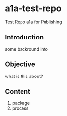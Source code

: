 # a1a-test-repo
Test Repo a1a for Publishing

## Introduction
some backround info

## Objective
what is this about?

## Content
1. package
2. process
